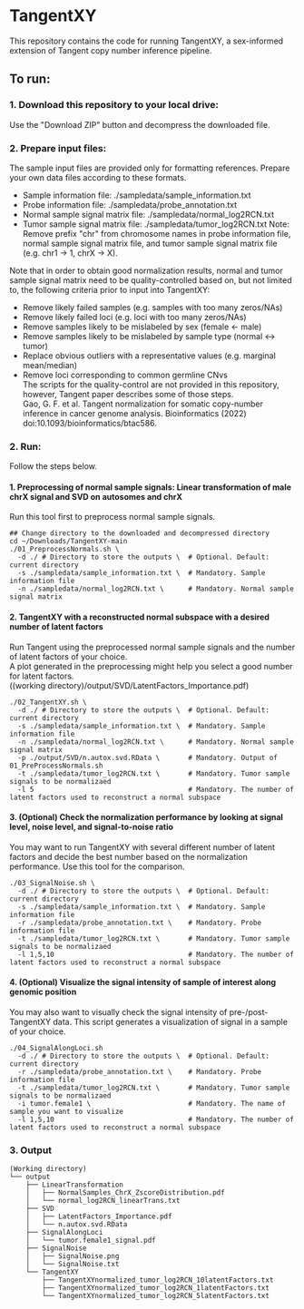 # TangentXY

This repository contains the code for running TangentXY, a sex-informed extension of Tangent copy number inference pipeline.

## To run:
### 1. Download this repository to your local drive:
Use the "Download ZIP" button and decompress the downloaded file.

### 2. Prepare input files:
The sample input files are provided only for formatting references.
Prepare your own data files according to these formats.  
- Sample information file: ./sampledata/sample_information.txt
- Probe information file: ./sampledata/probe_annotation.txt
- Normal sample signal matrix file: ./sampledata/normal_log2RCN.txt
- Tumor sample signal matrix file: ./sampledata/tumor_log2RCN.txt
Note: Remove prefix "chr" from chromosome names in probe information file, normal sample signal matrix file, and tumor sample signal matrix file (e.g. chr1 -> 1, chrX -> X).

Note that in order to obtain good normalization results, normal and tumor sample signal matrix need to be quality-controlled based on, but not limited to, the following criteria prior to input into TangentXY:
- Remove likely failed samples (e.g. samples with too many zeros/NAs)
- Remove likely failed loci (e.g. loci with too many zeros/NAs)
- Remove samples likely to be mislabeled by sex (female <- male)
- Remove samples likely to be mislabeled by sample type (normal <-> tumor)
- Replace obvious outliers with a representative values (e.g. marginal mean/median)
- Remove loci corresponding to common germline CNvs  
The scripts for the quality-control are not provided in this repository, however, Tangent paper describes some of those steps.  
Gao, G. F. et al. Tangent normalization for somatic copy-number inference in cancer genome analysis. Bioinformatics (2022) doi:10.1093/bioinformatics/btac586.
  


### 2. Run:
Follow the steps below.
#### 1. Preprocessing of normal sample signals: Linear transformation of male chrX signal and SVD on autosomes and chrX
Run this tool first to preprocess normal sample signals.
```
## Change directory to the downloaded and decompressed directory
cd ~/Downloads/TangentXY-main
./01_PreprocessNormals.sh \
  -d ./ # Directory to store the outputs \  # Optional. Default: current directory
  -s ./sampledata/sample_information.txt \  # Mandatory. Sample information file
  -n ./sampledata/normal_log2RCN.txt \      # Mandatory. Normal sample signal matrix
```

#### 2. TangentXY with a reconstructed normal subspace with a desired number of latent factors
Run Tangent using the preprocessed normal sample signals and the number of latent factors of your choice.  
A plot generated in the preprocessing might help you select a good number for latent factors.  
((working directory)/output/SVD/LatentFactors_Importance.pdf)
```
./02_TangentXY.sh \
  -d ./ # Directory to store the outputs \  # Optional. Default: current directory
  -s ./sampledata/sample_information.txt \  # Mandatory. Sample information file
  -n ./sampledata/normal_log2RCN.txt \      # Mandatory. Normal sample signal matrix
  -p ./output/SVD/n.autox.svd.RData \       # Mandatory. Output of 01_PreProcessNormals.sh
  -t ./sampledata/tumor_log2RCN.txt \       # Mandatory. Tumor sample signals to be normalizaed
  -l 5                                      # Mandatory. The number of latent factors used to reconstruct a normal subspace
```

#### 3. (Optional) Check the normalization performance by looking at signal level, noise level, and signal-to-noise ratio
You may want to run TangentXY with several different number of latent factors and decide the best number based on the normalization performance. Use this tool for the comparison.
```
./03_SignalNoise.sh \
  -d ./ # Directory to store the outputs \  # Optional. Default: current directory
  -s ./sampledata/sample_information.txt \  # Mandatory. Sample information file
  -r ./sampledata/probe_annotation.txt \    # Mandatory. Probe information file
  -t ./sampledata/tumor_log2RCN.txt \       # Mandatory. Tumor sample signals to be normalizaed
  -l 1,5,10                                 # Mandatory. The number of latent factors used to reconstruct a normal subspace
```

#### 4. (Optional) Visualize the signal intensity of sample of interest along genomic position
You may also want to visually check the signal intensity of pre-/post-TangentXY data. This script generates a visualization of signal in a sample of your choice.
```
./04_SignalAlongLoci.sh
  -d ./ # Directory to store the outputs \  # Optional. Default: current directory
  -r ./sampledata/probe_annotation.txt \    # Mandatory. Probe information file
  -t ./sampledata/tumor_log2RCN.txt \       # Mandatory. Tumor sample signals to be normalizaed
  -i tumor.female1 \                        # Mandatory. The name of sample you want to visualize
  -l 1,5,10                                 # Mandatory. The number of latent factors used to reconstruct a normal subspace
```

### 3. Output
```
(Working directory)
└── output
    ├── LinearTransformation
    │   ├── NormalSamples_ChrX_ZscoreDistribution.pdf
    │   └── normal_log2RCN_linearTrans.txt
    ├── SVD
    │   ├── LatentFactors_Importance.pdf
    │   └── n.autox.svd.RData
    ├── SignalAlongLoci
    │   └── tumor.female1_signal.pdf
    ├── SignalNoise
    │   ├── SignalNoise.png
    │   └── SignalNoise.txt
    └── TangentXY
        ├── TangentXYnormalized_tumor_log2RCN_10latentFactors.txt
        ├── TangentXYnormalized_tumor_log2RCN_1latentFactors.txt
        └── TangentXYnormalized_tumor_log2RCN_5latentFactors.txt
```
